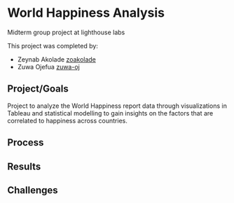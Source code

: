 # World Happiness Analysis
Midterm group project at lighthouse labs

This project was completed by:
- Zeynab Akolade [zoakolade](https://github.com/zoakolade)
- Zuwa Ojefua [zuwa-oj](https://github.com/zuwa-oj)

## Project/Goals

Project to analyze the World Happiness report data through visualizations in Tableau and statistical modelling to gain insights on the factors that are correlated to happiness across countries.

## Process

## Results

## Challenges